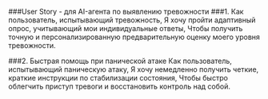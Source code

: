 ###User Story - для AI-агента по выявлению тревожности 
###1. 
Как пользователь, испытывающий тревожность, 
Я хочу пройти адаптивный опрос, учитывающий мои индивидуальные ответы,
Чтобы получить точную и персонализированную предварительную оценку моего уровня тревожности.

###2.
Быстрая помощь при панической атаке
Как пользователь, испытывающий паническую атаку,
Я хочу немедленно получить четкие, краткие инструкции по стабилизации состояния,
Чтобы быстро облегчить приступ тревоги и восстановить контроль над собой.


